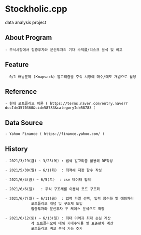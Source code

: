 # Stockholic.cpp
data analysis project

## About Program
 
 	- 주식시장에서 집중투자와 분산투자의 기대 수익률/리스크 분석 및 비교 


## Feature
 
 	- 0/1 배낭문제 (Knapsack) 알고리즘을 주식 시장에 매수/매도 개념으로 활용 


## Reference
 
	- 현대 포트폴리오 이론 ( https://terms.naver.com/entry.naver?docId=3570360&cid=58783&categoryId=58783 )


## Data Source
 
	- Yahoo Finance ( https://finance.yahoo.com/ )
 
 
## History
 
 	- 2021/3/19(금) ~ 3/25(목) : 냅색 알고리즘 활용해 DP작성 

 	- 2021/5/30(일) ~ 6/1(화)  : 최적해 저장 함수 작성
	
 	- 2021/6/4(금) ~ 6/5(토)	: csv 데이터 입력
	
 	- 2021/6/6(일)	: 주식 구조체를 이용해 코드 구조화 
	
 	- 2021/6/7(월) ~ 6/11(금)  : 입력 파일 선택, 입력 함수화 및 예외처리 
 				포트폴리오 개념 및 구조체 도입 
				집중투자와 분산투자 두 케이스 분석으로 확장 
				
	- 2021/6/12(토) ~ 6/13(일) : 최대 이익과 최대 손실 계산 
				각 포트폴리오에 대해 기대수익률 및 표준편차 계산
				포트폴리오 비교 분석 기능 추가 
				
 
